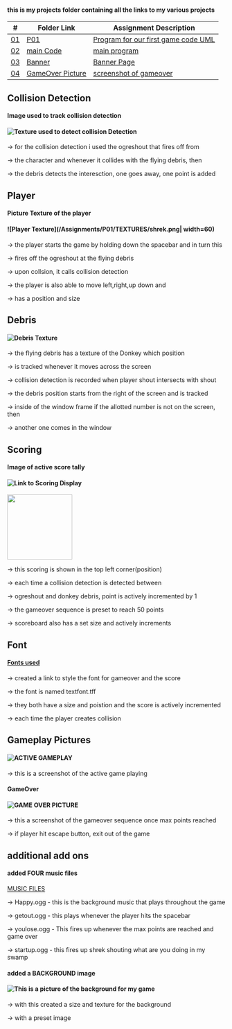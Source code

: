 #### this is my projects folder containing all the links to my various projects

|   #    | Folder Link       | Assignment Description                          |
|------- |-------------------|-------------------------------------------------|
| [01](.P01) |  [P01](./P01) | [ Program for our first game code UML](./P01)   |
| [02](.main.cpp) |  [main Code](./main.cpp) | [ main program](./main.cpp)   |
| [03](.Banner) |  [Banner](./Banner) | [ Banner Page](./Banner)   |
| [04](.GameOverPicture.png) |  [GameOver Picture](./Gameplay/GameOverPicture.png) | [ screenshot of gameover](./P01)   |


## Collision Detection

#### Image used to track collision detection

#### ![Texture used to detect collision Detection](/Assignments/P01/TEXTURES/ogreshout.png)



-> for the collision detection i used the ogreshout that fires off from

-> the character and whenever it collides with the flying debris, then

-> the debris detects the interesction, one goes away, one point is added



## Player

#### Picture Texture of the player

#### ![Player Texture](/Assignments/P01/TEXTURES/shrek.png| width=60)



-> the player starts the game by holding down the spacebar and in turn this 

-> fires off the ogreshout at the flying debris

-> upon collsion, it calls collision detection

-> the player is also able to move left,right,up down and

-> has a position and size


## Debris


#### ![Debris Texture](/Assignments/P01/TEXTURES/evildonkey.png)



-> the flying debris has a texture of the Donkey which position

-> is tracked whenever it moves across the screen

-> collision detection is recorded when player shout intersects with shout

-> the debris position starts from the right of the screen and is tracked

-> inside of the window frame if the allotted number is not on the screen, then 

-> another one comes in the window

## Scoring

#### Image of active score tally

#### ![Link to Scoring Display](/Assignments/P01/TEXTURES/Scoring.png)
<img src="Scoring.png" width="150">


-> this scoring is shown in the top left corner(position)

-> each time a collision detection is detected between

-> ogreshout and donkey debris, point is actively incremented by 1

-> the gameover sequence is preset to reach 50 points

-> scoreboard also has a set size and actively increments

## Font

#### [Fonts used](/Assignments/P01/Fonts)

-> created a link to style the font for gameover and the score

-> the font is named textfont.tff

-> they both have a size and poistion and the score is actively incremented 

-> each time the player creates collision


## Gameplay Pictures


#### ![ ACTIVE GAMEPLAY](/Assignments/P01/Gameplay/ActiveGameplay.png)


-> this is a screenshot of the active game playing 


#### GameOver


#### ![GAME OVER PICTURE](/Assignments/P01/Gameplay/GameOverPicture.png)



-> this a screenshot of the gameover sequence once max points reached

-> if player hit escape button, exit out of the game


## additional add ons

#### added FOUR music files

[MUSIC FILES](/Assignments/P01/soundfiles)

-> Happy.ogg  - this is the background music that plays throughout the game

-> getout.ogg - this plays whenever the player hits the spacebar

-> youlose.ogg - This fires up whenever the max points are reached and game over

-> startup.ogg - this fires up shrek shouting what are you doing in my swamp 

#### added a BACKGROUND image



#### ![This is a picture of the background for my game](/Assignments/P01/Gameplay/BackgroundPicture.png)
>


-> with this created a size and texture for the background 

-> with a preset image